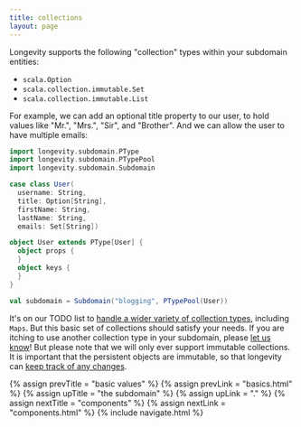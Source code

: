 ```yaml
---
title: collections
layout: page
---
```


Longevity supports the following "collection" types within your
subdomain entities:

- `scala.Option`
- `scala.collection.immutable.Set`
- `scala.collection.immutable.List`

For example, we can add an optional title property to our user, to
hold values like "Mr.", "Mrs.", "Sir", and "Brother". And we can allow
the user to have multiple emails:

```scala
import longevity.subdomain.PType
import longevity.subdomain.PTypePool
import longevity.subdomain.Subdomain

case class User(
  username: String,
  title: Option[String],
  firstName: String,
  lastName: String,
  emails: Set[String])

object User extends PType[User] {
  object props {
  }
  object keys {
  }
}

val subdomain = Subdomain("blogging", PTypePool(User))
```

It's on our TODO list to [handle a wider variety of collection
types](https://www.pivotaltracker.com/story/show/88571474), including
`Maps`. But this basic set of collections should satisfy your
needs. If you are itching to use another collection type in your
subdomain, please [let us
know](http://longevityframework.github.io/longevity/discussions.html)!
But please note that we will only ever support immutable
collections. It is important that the persistent objects are
immutable, so that longevity can [keep track of any
changes](../repo/persistent-state.html).

{% assign prevTitle = "basic values" %}
{% assign prevLink  = "basics.html" %}
{% assign upTitle   = "the subdomain" %}
{% assign upLink    = "." %}
{% assign nextTitle = "components" %}
{% assign nextLink  = "components.html" %}
{% include navigate.html %}
